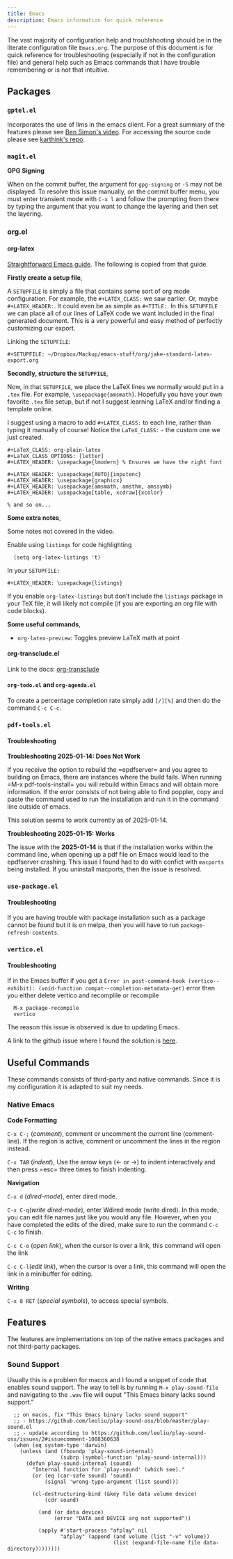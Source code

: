 ```yaml
---
title: Emacs
description: Emacs information for quick reference
---
```


The vast majority of configuration help and troublshooting should be in the literate configuration file `Emacs.org`. The purpose of this document is for quick reference for troubleshooting (especially if not in the configuration file) and general help such as Emacs commands that I have trouble remembering or is not that intuitive.

## Packages



### `gptel.el`

Incorporates the use of llms in the emacs client. For a great summary of the features please see [Ben Simon's video](https://www.blogbyben.com/2024/08/gptel-mindblowing-integration-between.html). For accessing the source code please see [karthink's repo](https://github.com/karthink/gptel).


### `magit.el`

**GPG Signing**

When on the commit buffer, the argument for `gpg-signing` or `-S` may not be displayed. To resolve this issue manually, on the commit buffer menu, you must enter transient mode with `C-x l` and follow the prompting from there by typing the argument that you want to change the layering and then set the layering.



### org.el

#### org-latex

[Straightforward Emacs guide](https://jakebox.github.io/youtube/org_latex_video.html). The following is copied from that guide.

**Firstly create a setup file**,

A `SETUPFILE` is simply a file that contains some sort of org mode configuration. For example, the `#+LATEX_CLASS:` we saw earlier. Or, maybe `#+LATEX_HEADER:`. It could even be as simple as `#+TITLE:`. In this `SETUPFILE` we can place all of our lines of LaTeX code we want included in the final generated document. This is a very powerful and easy method of perfectly customizing our export.

Linking the `SETUPFILE`:

```
#+SETUPFILE: ~/Dropbox/Mackup/emacs-stuff/org/jake-standard-latex-export.org
```

**Secondly, structure the `SETUPFILE`**,

Now, in that `SETUPFILE`, we place the LaTeX lines we normally would put in a `.tex` file. For example, `\usepackage{amsmath}`. Hopefully you have your own favorite `.tex` file setup, but if not I suggest learning LaTeX and/or finding a template online.

I suggest using a macro to add `#+LATEX_CLASS:` to each line, rather than typing it manually of course! Notice the `LaTeX_CLASS:` - the custom one we just created.

```
#+LaTeX_CLASS: org-plain-latex
#+LaTeX_CLASS_OPTIONS: [letter]
#+LATEX_HEADER: \usepackage{lmodern} % Ensures we have the right font

#+LATEX_HEADER: \usepackage[AUTO]{inputenc}
#+LATEX_HEADER: \usepackage{graphicx}
#+LATEX_HEADER: \usepackage{amsmath, amsthm, amssymb}
#+LATEX_HEADER: \usepackage[table, xcdraw]{xcolor}

% and so on...
```

**Some extra notes**,

Some notes not covered in the video.

Enable using `listings` for code highlighting

```emacs-lisp
  (setq org-latex-listings 't)
```

In your `SETUPFILE:`

```
#+LATEX_HEADER: \usepackage{listings}
```

If you enable `org-latex-listings` but don’t include the `listings` package in your TeX file, it will likely not compile (if you are exporting an org file with code blocks).

**Some useful commands**,

- `org-latex-preview`: Toggles preview LaTeX math at point

#### org-transclude.el

Link to the docs: [org-transclude](https://nobiot.github.io/org-transclusion/)

#### `org-todo.el` and `org-agenda.el`

To create a percentage completion rate simply add `[/][%]` and then do the command `C-c C-c`.




### `pdf-tools.el`

#### Troubleshooting

**Troubleshooting 2025-01-14: Does Not Work**

If you receive the option to rebuild the =epdfserver= and you agree to building on Emacs, there are instances where the build fails. When running =M-x pdf-tools-install= you will rebuild within Emacs and will obtain more information. If the error consists of not being able to find poppler, copy and paste the command used to run the installation and run it in the command line outside of emacs.

This solution seems to work currently as of 2025-01-14.

**Troubleshooting 2025-01-15: Works**

The issue with the **2025-01-14** is that if the installation works within the command line, when opening up a pdf file on Emacs would lead to the epdfserver crashing. This issue I found had to do with confict with `macports` being installed. If you uninstall macports, then the issue is resolved. 


### `use-package.el`

#### Troubleshooting

If you are having trouble with package installation such as a package cannot be found but it is on melpa, then you will have to run `package-refresh-contents`.

### `vertico.el`

#### Troubleshooting

If in the Emacs buffer if you get a `Error in post-command-hook (vertico--exhibit): (void-function compat--completion-metadata-get)` error then you either delete vertico and recomplile or recompile

```
  M-x package-recompile
  vertico

```

The reason this issue is observed is due to updating Emacs.

A link to the github issue where I found the solution is [here](https://github.com/minad/vertico/discussions/501#discussioncomment-12390155).




## Useful Commands

These commands consists of third-party and native commands. Since it is my configuration it is adapted to suit my needs.

### Native Emacs

**Code Formatting**

`C-x C-;` (*comment*), comment or uncomment the current line (comment-line). If the region is active, comment or uncomment the lines in the region instead.                                                                                            

`C-x TAB` (*indent*), Use the arrow keys (← or →) to indent interactively and then press =esc= three times to finish indenting.


**Navigation**

`C-x d` (*dired-mode*), enter dired mode.

`C-x C-q`(*write dired-mode*), enter Wdired mode (write dired). In this mode, you can edit file names just like you would any file. However, when you have completed the edits of the dired, make sure to run the command `C-c C-c` to finish.

`C-c C-o` (*open link*), when the cursor is over a link, this command will open the link

`C-c C-l`(*edit link*), when the cursor is over a link, this command will open the link in a minibuffer for editing.

**Writing**

`C-x 8 RET` (*special symbols*), to access special symbols.

## Features

The features are implementations on top of the native emacs packages and not third-party packages.

### Sound Support

Usually this is a problem for macos and I found a snippet of code that enables sound support. The way to tell is by running `M-x play-sound-file` and navigating to the `.wav` file will ouput "This Emacs binary lacks sound support."

```emacs-lisp
  ;; on macos, fix "This Emacs binary lacks sound support" 
  ;; - https://github.com/leoliu/play-sound-osx/blob/master/play-sound.el
  ;; - update according to https://github.com/leoliu/play-sound-osx/issues/2#issuecomment-1088360638
  (when (eq system-type 'darwin)
    (unless (and (fboundp 'play-sound-internal)
                 (subrp (symbol-function 'play-sound-internal)))
      (defun play-sound-internal (sound)
        "Internal function for `play-sound' (which see)."
        (or (eq (car-safe sound) 'sound)
            (signal 'wrong-type-argument (list sound)))
      
        (cl-destructuring-bind (&key file data volume device)
            (cdr sound)
        
          (and (or data device)
               (error "DATA and DEVICE arg not supported"))
        
          (apply #'start-process "afplay" nil
                 "afplay" (append (and volume (list "-v" volume))
                                  (list (expand-file-name file data-directory))))))))

```

